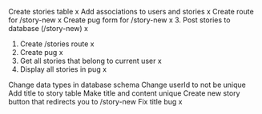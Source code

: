 Create stories table x
Add associations to users and stories x
Create route for /story-new x
Create pug form for /story-new x
3. Post stories to database (/story-new) x
1. Create /stories route x
2. Create pug x
3. Get all stories that belong to current user x
4. Display all stories in pug x






Change data types in database schema
Change userId to not be unique
Add title to story table
Make title and content unique 
Create new story button that redirects you to /story-new
Fix title bug x
